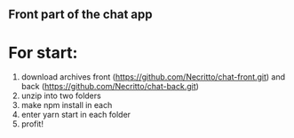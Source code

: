 ## Front part of the chat app

# For start:

1) download archives front (https://github.com/Necritto/chat-front.git) and back (https://github.com/Necritto/chat-back.git)
2) unzip into two folders
3) make npm install in each
4) enter yarn start in each folder
5) profit!
